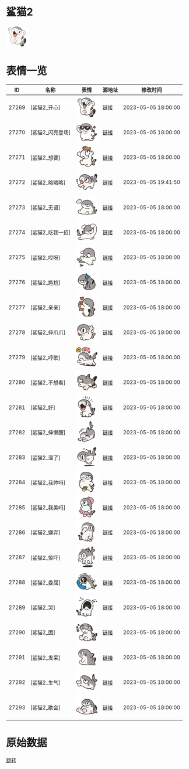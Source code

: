# 鲨猫2

<img src="./cover.png" height="60" alt="cover" />

# 表情一览

|ID|名称|表情|源地址|修改时间|
|----|----|----|----|----|
|27269|[鲨猫2_开心]|<img src="./pic/027269_%5B鲨猫2_开心%5D.png" height="60" alt="开心"/>|[链接](https://i0.hdslb.com/bfs/garb/42cbc33cd18ed2868fea25750d8919d498c1801c.png)|2023-05-05 18:00:00|
|27270|[鲨猫2_闪亮登场]|<img src="./pic/027270_%5B鲨猫2_闪亮登场%5D.png" height="60" alt="闪亮登场"/>|[链接](https://i0.hdslb.com/bfs/garb/7ef4d33e44bacfd83796e307550db43f2a4f4042.png)|2023-05-05 18:00:00|
|27271|[鲨猫2_想要]|<img src="./pic/027271_%5B鲨猫2_想要%5D.png" height="60" alt="想要"/>|[链接](https://i0.hdslb.com/bfs/garb/b34a571fe4024092be60c8e15a23b615894a3681.png)|2023-05-05 18:00:00|
|27272|[鲨猫2_略略略]|<img src="./pic/027272_%5B鲨猫2_略略略%5D.png" height="60" alt="略略略"/>|[链接](https://i0.hdslb.com/bfs/garb/626d95a0e664e29afb2144aa4bc1474fc99f7bdd.png)|2023-05-05 19:41:50|
|27273|[鲨猫2_无语]|<img src="./pic/027273_%5B鲨猫2_无语%5D.png" height="60" alt="无语"/>|[链接](https://i0.hdslb.com/bfs/garb/45b86344bcf180444868c329328700d3bbabd0a6.png)|2023-05-05 18:00:00|
|27274|[鲨猫2_吃我一招]|<img src="./pic/027274_%5B鲨猫2_吃我一招%5D.png" height="60" alt="吃我一招"/>|[链接](https://i0.hdslb.com/bfs/garb/ca614124e31848b61786bf2ac7568dde648b6fd9.png)|2023-05-05 18:00:00|
|27275|[鲨猫2_哎呀]|<img src="./pic/027275_%5B鲨猫2_哎呀%5D.png" height="60" alt="哎呀"/>|[链接](https://i0.hdslb.com/bfs/garb/6b706fc77ef37c3868f555b9d527fb316785447f.png)|2023-05-05 18:00:00|
|27276|[鲨猫2_尴尬]|<img src="./pic/027276_%5B鲨猫2_尴尬%5D.png" height="60" alt="尴尬"/>|[链接](https://i0.hdslb.com/bfs/garb/b8c0a96473fd05abc501b0358476019fbde84b24.png)|2023-05-05 18:00:00|
|27277|[鲨猫2_亲亲]|<img src="./pic/027277_%5B鲨猫2_亲亲%5D.png" height="60" alt="亲亲"/>|[链接](https://i0.hdslb.com/bfs/garb/589345781b8d3862eab6a54d24c453aa025c6833.png)|2023-05-05 18:00:00|
|27278|[鲨猫2_伸爪爪]|<img src="./pic/027278_%5B鲨猫2_伸爪爪%5D.png" height="60" alt="伸爪爪"/>|[链接](https://i0.hdslb.com/bfs/garb/5a017b13a9726833960ae0d9c014bedd145d1a9b.png)|2023-05-05 18:00:00|
|27279|[鲨猫2_哼歌]|<img src="./pic/027279_%5B鲨猫2_哼歌%5D.png" height="60" alt="哼歌"/>|[链接](https://i0.hdslb.com/bfs/garb/9da12ff38cf23cee8feec0a4620a2f8027c79e95.png)|2023-05-05 18:00:00|
|27280|[鲨猫2_不想看]|<img src="./pic/027280_%5B鲨猫2_不想看%5D.png" height="60" alt="不想看"/>|[链接](https://i0.hdslb.com/bfs/garb/73ffb196db7fa8c81138b2173e690a03d9cfe61b.png)|2023-05-05 18:00:00|
|27281|[鲨猫2_好]|<img src="./pic/027281_%5B鲨猫2_好%5D.png" height="60" alt="好"/>|[链接](https://i0.hdslb.com/bfs/garb/3ac53562d3f092eec3435ff3d1600dd0e4d4bf06.png)|2023-05-05 18:00:00|
|27282|[鲨猫2_伸懒腰]|<img src="./pic/027282_%5B鲨猫2_伸懒腰%5D.png" height="60" alt="伸懒腰"/>|[链接](https://i0.hdslb.com/bfs/garb/4f0952ae0326ce25db7460aeaee39479f2bf8fe4.png)|2023-05-05 18:00:00|
|27283|[鲨猫2_溜了]|<img src="./pic/027283_%5B鲨猫2_溜了%5D.png" height="60" alt="溜了"/>|[链接](https://i0.hdslb.com/bfs/garb/aaf9bcc5e7388a8a1b0c6f4125e6752d059997b8.png)|2023-05-05 18:00:00|
|27284|[鲨猫2_我帅吗]|<img src="./pic/027284_%5B鲨猫2_我帅吗%5D.png" height="60" alt="我帅吗"/>|[链接](https://i0.hdslb.com/bfs/garb/d484e1f802c99e22355711eac1d763a340ccc15f.png)|2023-05-05 18:00:00|
|27285|[鲨猫2_我美吗]|<img src="./pic/027285_%5B鲨猫2_我美吗%5D.png" height="60" alt="我美吗"/>|[链接](https://i0.hdslb.com/bfs/garb/e65b75495fc64391e34e060a4cf19804aa3e7a83.png)|2023-05-05 18:00:00|
|27286|[鲨猫2_嫌弃]|<img src="./pic/027286_%5B鲨猫2_嫌弃%5D.png" height="60" alt="嫌弃"/>|[链接](https://i0.hdslb.com/bfs/garb/398532e9a5b590f953dea90c203ea50a5c7adeb8.png)|2023-05-05 18:00:00|
|27287|[鲨猫2_惊吓]|<img src="./pic/027287_%5B鲨猫2_惊吓%5D.png" height="60" alt="惊吓"/>|[链接](https://i0.hdslb.com/bfs/garb/350860a0583ed86ccdc89407eae7c60baa1db610.png)|2023-05-05 18:00:00|
|27288|[鲨猫2_委屈]|<img src="./pic/027288_%5B鲨猫2_委屈%5D.png" height="60" alt="委屈"/>|[链接](https://i0.hdslb.com/bfs/garb/cfae1e7cbb5301ba34f475c73d8148817f9d1f54.png)|2023-05-05 18:00:00|
|27289|[鲨猫2_哭]|<img src="./pic/027289_%5B鲨猫2_哭%5D.png" height="60" alt="哭"/>|[链接](https://i0.hdslb.com/bfs/garb/f674a8fac6f9d7652fa43788ae130dcd5e7f070e.png)|2023-05-05 18:00:00|
|27290|[鲨猫2_困]|<img src="./pic/027290_%5B鲨猫2_困%5D.png" height="60" alt="困"/>|[链接](https://i0.hdslb.com/bfs/garb/4f3ef10595d4027f9d947ac458f4f8d18de32add.png)|2023-05-05 18:00:00|
|27291|[鲨猫2_发呆]|<img src="./pic/027291_%5B鲨猫2_发呆%5D.png" height="60" alt="发呆"/>|[链接](https://i0.hdslb.com/bfs/garb/9a4fe70f51b0c005c843d158d639921e35eb115f.png)|2023-05-05 18:00:00|
|27292|[鲨猫2_生气]|<img src="./pic/027292_%5B鲨猫2_生气%5D.png" height="60" alt="生气"/>|[链接](https://i0.hdslb.com/bfs/garb/f4f5f966416ec1884dae010a4d3c6470838c2986.png)|2023-05-05 18:00:00|
|27293|[鲨猫2_歇会]|<img src="./pic/027293_%5B鲨猫2_歇会%5D.png" height="60" alt="歇会"/>|[链接](https://i0.hdslb.com/bfs/garb/b14a3af1b93a964252c040bc723e765a32f4127b.png)|2023-05-05 18:00:00|

# 原始数据

[跳转](./raw.json)

